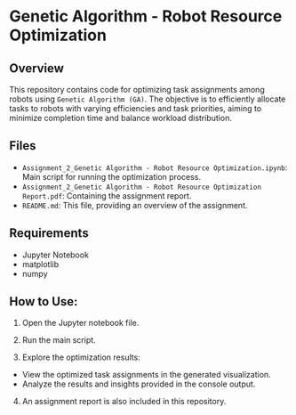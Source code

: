 # Genetic Algorithm - Robot Resource Optimization

## Overview
This repository contains code for optimizing task assignments among robots using `Genetic Algorithm (GA)`. The objective is to efficiently allocate tasks to robots with varying efficiencies and task priorities, aiming to minimize completion time and balance workload distribution.

## Files
- `Assignment_2_Genetic Algorithm - Robot Resource Optimization.ipynb`: Main script for running the optimization process.
- `Assignment_2_Genetic Algorithm - Robot Resource Optimization Report.pdf`: Containing the assignment report.
- `README.md`: This file, providing an overview of the assignment.

## Requirements
- Jupyter Notebook
- matplotlib
- numpy

## How to Use:

1. Open the Jupyter notebook file.

2. Run the main script.

3. Explore the optimization results:
- View the optimized task assignments in the generated visualization.
- Analyze the results and insights provided in the console output.

4. An assignment report is also included in this repository.




